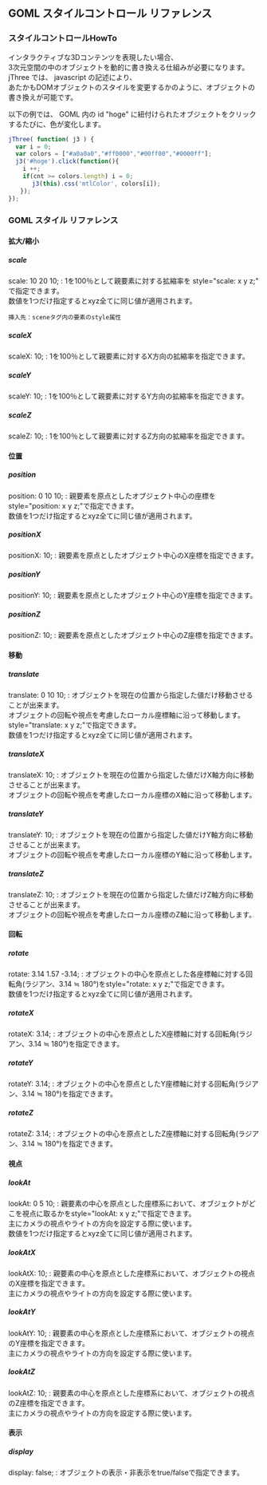 ## GOML スタイルコントロール リファレンス

### スタイルコントロールHowTo
インタラクティブな3Dコンテンツを表現したい場合、  
3次元空間の中のオブジェクトを動的に書き換える仕組みが必要になります。  
jThree では、 javascript の記述により、  
あたかもDOMオブジェクトのスタイルを変更するかのように、オブジェクトの書き換えが可能です。  

以下の例では、 GOML 内の id "hoge" に紐付けられたオブジェクトをクリックするたびに、色が変化します。  

````javascript
jThree( function( j3 ) {
  var i = 0;
  var colors = ["#a0a0a0","#ff0000","#00ff00","#0000ff"];
  j3('#hoge').click(function(){
    i ++;
    if(cnt >= colors.length) i = 0;
　　　　j3(this).css('mtlColor', colors[i]);
　　});
});
````

### GOML スタイル リファレンス

#### 拡大/縮小

##### scale

scale: 10 20 10;
:    1を100％として親要素に対する拡縮率を style="scale: x y z;" で指定できます。  
	数値を1つだけ指定するとxyz全てに同じ値が適用されます。  
	
	挿入先：sceneタグ内の要素のstyle属性  
	
	
##### scaleX


scaleX: 10;
:    1を100％として親要素に対するX方向の拡縮率を指定できます。  


##### scaleY


scaleY: 10;
:    1を100％として親要素に対するY方向の拡縮率を指定できます。  


##### scaleZ


scaleZ: 10;
:    1を100％として親要素に対するZ方向の拡縮率を指定できます。  



#### 位置

##### position

position: 0 10 10;
:    親要素を原点としたオブジェクト中心の座標をstyle="position: x y z;"で指定できます。  
	数値を1つだけ指定するとxyz全てに同じ値が適用されます。
	
##### positionX

positionX: 10;
:    親要素を原点としたオブジェクト中心のX座標を指定できます。

##### positionY

positionY: 10;
:    親要素を原点としたオブジェクト中心のY座標を指定できます。

##### positionZ

positionZ: 10;
:    親要素を原点としたオブジェクト中心のZ座標を指定できます。

#### 移動

##### translate

translate: 0 10 10;
:    オブジェクトを現在の位置から指定した値だけ移動させることが出来ます。  
	オブジェクトの回転や視点を考慮したローカル座標軸に沿って移動します。  
	style="translate: x y z;"で指定できます。  
	数値を1つだけ指定するとxyz全てに同じ値が適用されます。  

##### translateX

translateX: 10;
:    オブジェクトを現在の位置から指定した値だけX軸方向に移動させることが出来ます。  
	オブジェクトの回転や視点を考慮したローカル座標のX軸に沿って移動します。  

##### translateY

translateY: 10;
:    オブジェクトを現在の位置から指定した値だけY軸方向に移動させることが出来ます。  
	オブジェクトの回転や視点を考慮したローカル座標のY軸に沿って移動します。  

##### translateZ

translateZ: 10;
:    オブジェクトを現在の位置から指定した値だけZ軸方向に移動させることが出来ます。  
	オブジェクトの回転や視点を考慮したローカル座標のZ軸に沿って移動します。  

#### 回転

##### rotate

rotate: 3.14 1.57 -3.14;
:    オブジェクトの中心を原点とした各座標軸に対する回転角(ラジアン、3.14 ≒ 180°)をstyle="rotate: x y z;"で指定できます。  
	数値を1つだけ指定するとxyz全てに同じ値が適用されます。  
	

##### rotateX

rotateX: 3.14;
:    オブジェクトの中心を原点としたX座標軸に対する回転角(ラジアン、3.14 ≒ 180°)を指定できます。

##### rotateY

rotateY: 3.14;
:    オブジェクトの中心を原点としたY座標軸に対する回転角(ラジアン、3.14 ≒ 180°)を指定できます。

##### rotateZ

rotateZ: 3.14;
:    オブジェクトの中心を原点としたZ座標軸に対する回転角(ラジアン、3.14 ≒ 180°)を指定できます。

#### 視点

##### lookAt

lookAt: 0 5 10;
:    親要素の中心を原点とした座標系において、オブジェクトがどこを視点に取るかをstyle="lookAt: x y z;"で指定できます。  
	主にカメラの視点やライトの方向を設定する際に使います。  
	数値を1つだけ指定するとxyz全てに同じ値が適用されます。  

##### lookAtX

lookAtX: 10;
:    親要素の中心を原点とした座標系において、オブジェクトの視点のX座標を指定できます。  
	主にカメラの視点やライトの方向を設定する際に使います。  

##### lookAtY

lookAtY: 10;
:    親要素の中心を原点とした座標系において、オブジェクトの視点のY座標を指定できます。  
	主にカメラの視点やライトの方向を設定する際に使います。  

##### lookAtZ

lookAtZ: 10;
:    親要素の中心を原点とした座標系において、オブジェクトの視点のZ座標を指定できます。  
	主にカメラの視点やライトの方向を設定する際に使います。  

#### 表示

##### display

display: false;
:    オブジェクトの表示・非表示をtrue/falseで指定できます。
